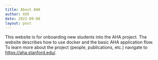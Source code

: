 ```yaml
---
title: About AHA
author: XXX
date: 2022-09-08
layout: post
---
```



This website is for onboarding new students into the AHA project. The website describes how to use docker and the basic AHA application flow. To learn more about the project (people, publications, etc.) navigate to https://aha.stanford.edu/. 
